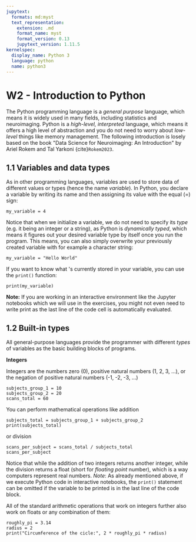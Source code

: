 ```yaml
---
jupytext:
  formats: md:myst
  text_representation:
    extension: .md
    format_name: myst
    format_version: 0.13
    jupytext_version: 1.11.5
kernelspec:
  display_name: Python 3
  language: python
  name: python3
---
```


# W2 - Introduction to Python

The Python programming language is a *general purpose* language, which means it is widely used in many fields, including statistics and neuroimaging. Python is a *high-level, interpreted* language, which means it offers a high level of abstraction and you do not need to worry about *low-level* things like memory management. The following introduction is losely based on the book "Data Science for Neuroimaging: An Introduction" by Ariel Rokem and Tal Yarkoni {cite}`Rokem2023`.


## 1.1 Variables and data types

As in other programming languages, variables are used to store data of different values or types (hence the name *variable*). In Python, you declare a variable by writing its name and then assigning its value with the equal (=) sign:

```{code-cell}
my_variable = 4
```

Notice that when we initialize a variable, we do not need to specify its *type* (e.g. it being an integer or a string), as Python is *dynamically typed*, which means it figures out your desired variable type by itself once you run the program. This means, you can also simply overwrite your previously created variable with for example a character string:

```{code-cell}
my_variable = "Hello World"
```

If you want to know what 's currently stored in your variable, you can use the `print()` function:

```{code-cell}
print(my_variable)
```

**Note:** If you are working in an interactive environment like the Jupyter notebooks which we will use in the exercises, you might not even need to write print as the last line of the code cell is automatically evaluated.

## 1.2 Built-in types

All general-purpose languages provide the programmer with different *types* of variables as the basic building blocks of programs.

**Integers**

Integers are the numbers zero (0), positive natural numbers (1, 2, 3, ...), or the negation of positive natural numbers (-1, -2, -3, ...)

```{code-cell}
subjects_group_1 = 10
subjects_group_2 = 20
scans_total = 60
```

You can perform mathematical operations like addition

```{code-cell}
subjects_total = subjects_group_1 + subjects_group_2
print(subjects_total)
```

or division

```{code-cell}
scans_per_subject = scans_total / subjects_total
scans_per_subject
```

Notice that while the addition of two integers returns another integer, while the division returns a float (short for *floating point* number), which is a way computers represent real numbers. *Note*: As already mentioned above, if we execute Python code in interactive notebooks, the `print()` statement can be omitted if the variable to be printed is in the last line of the code block.

All of the standard arithmetic operations that work on integers further also work on floats or any combination of them:

```{code-cell}
roughly_pi = 3.14
radius = 2
print("Circumference of the cicle:", 2 * roughly_pi * radius)
```

